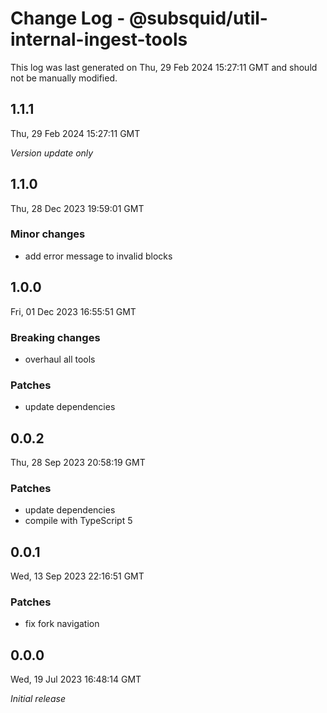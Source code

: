 # Change Log - @subsquid/util-internal-ingest-tools

This log was last generated on Thu, 29 Feb 2024 15:27:11 GMT and should not be manually modified.

## 1.1.1
Thu, 29 Feb 2024 15:27:11 GMT

_Version update only_

## 1.1.0
Thu, 28 Dec 2023 19:59:01 GMT

### Minor changes

- add error message to invalid blocks

## 1.0.0
Fri, 01 Dec 2023 16:55:51 GMT

### Breaking changes

- overhaul all tools

### Patches

- update dependencies

## 0.0.2
Thu, 28 Sep 2023 20:58:19 GMT

### Patches

- update dependencies
- compile with TypeScript 5

## 0.0.1
Wed, 13 Sep 2023 22:16:51 GMT

### Patches

- fix fork navigation

## 0.0.0
Wed, 19 Jul 2023 16:48:14 GMT

_Initial release_

